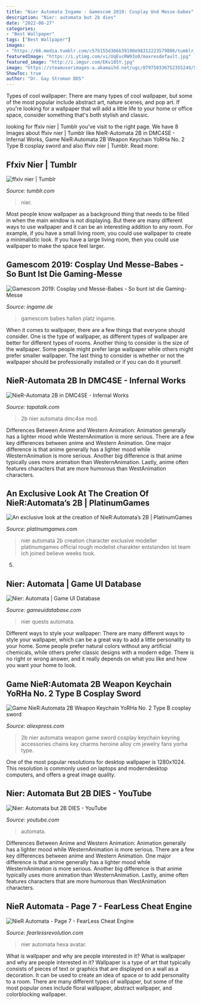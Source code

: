 ```yaml
---
title: "Nier Automata Ingame : Gamescom 2019: Cosplay Und Messe-babes"
description: "Nier: automata but 2b dies"
date: "2022-08-27"
categories:
- "Best Wallpaper"
tags: ["Best Wallpaper"]
images:
- "https://66.media.tumblr.com/c57b155d366b39190e98312223579808/tumblr_p8soilL4wv1vm0nmio3_500.png"
featuredImage: "https://i.ytimg.com/vi/UqEvcRW93o0/maxresdefault.jpg"
featured_image: "http://i.imgur.com/EKv185Y.jpg"
image: "https://steamuserimages-a.akamaihd.net/ugc/879750336752355249/5C5DF35ED3C01FE901CAFA03478856EABFA60AF9/"
ShowToc: true
author: "Dr. Gay Stroman DDS"
---
```



Types of cool wallpaper:
There are many types of cool wallpaper, but some of the most popular include abstract art, nature scenes, and pop art. If you're looking for a wallpaper that will add a little life to your home or office space, consider something that's both stylish and classic.

	

		
looking for ffxiv nier | Tumblr you've visit to the right page. We have 8 Images about ffxiv nier | Tumblr like NieR-Automata 2B in DMC4SE - Infernal Works, Game NieR:Automata 2B Weapon Keychain YoRHa No. 2 Type B cosplay sword and also ffxiv nier | Tumblr. Read more:
		
    
## Ffxiv Nier | Tumblr

<img loading=lazy src="https://66.media.tumblr.com/c57b155d366b39190e98312223579808/tumblr_p8soilL4wv1vm0nmio3_500.png" onerror="this.onerror=null;this.src='https://tse1.mm.bing.net/th?id=OIP.2sKfBjG5CgHZIvH57SLnrQHaEP&amp;pid=15.1';" alt="ffxiv nier | Tumblr">

_Source: tumblr.com_

>nier. 

	

Most people know wallpaper as a background thing that needs to be filled in when the main window is not displaying. But there are many different ways to use wallpaper and it can be an interesting addition to any room. For example, if you have a small living room, you could use wallpaper to create a minimalistic look. If you have a large living room, then you could use wallpaper to make the space feel larger.

    
## Gamescom 2019: Cosplay Und Messe-Babes - So Bunt Ist Die Gaming-Messe

<img loading=lazy src="https://www.ingame.de/bilder/2019/08/20/12929204/756425556-gamescom-2019-cosplay-wf9.jpg" onerror="this.onerror=null;this.src='https://tse4.mm.bing.net/th?id=OIP.2RKXSC8UBaX0wVnrDJe_eQHaEK&amp;pid=15.1';" alt="Gamescom 2019: Cosplay und Messe-Babes - So bunt ist die Gaming-Messe">

_Source: ingame.de_

>gamescom babes hallen platz ingame. 

	

When it comes to wallpaper, there are a few things that everyone should consider. One is the type of wallpaper, as different types of wallpaper are better for different types of rooms. Another thing to consider is the size of the wallpaper. Some people might prefer large wallpaper while others might prefer smaller wallpaper. The last thing to consider is whether or not the wallpaper should be professionally installed or if you can do it yourself.

    
## NieR-Automata 2B In DMC4SE - Infernal Works

<img loading=lazy src="https://steamuserimages-a.akamaihd.net/ugc/879750336752355249/5C5DF35ED3C01FE901CAFA03478856EABFA60AF9/" onerror="this.onerror=null;this.src='https://tse4.mm.bing.net/th?id=OIP.pPQkQyXsW0wroB6QXQsmwAHaEK&amp;pid=15.1';" alt="NieR-Automata 2B in DMC4SE - Infernal Works">

_Source: tapatalk.com_

>2b nier automata dmc4se mod. 

	

Differences Between Anime and Western Animation: Animation generally has a lighter mood while WesternAnimation is more serious.
There are a few key differences between anime and Western Animation. One major difference is that anime generally has a lighter mood while WesternAnimation is more serious. Another big difference is that anime typically uses more animation than WesternAnimation. Lastly, anime often features characters that are more humorous than WestAnimation characters.

    
## An Exclusive Look At The Creation Of NieR:Automata’s 2B | PlatinumGames

<img loading=lazy src="https://www.platinumgames.com/official-blog/wp-content/uploads/sites/2/2017/05/NIER_BLOG_DEV_A_20170517_04_SMALL_640x789.jpg" onerror="this.onerror=null;this.src='https://tse1.mm.bing.net/th?id=OIP.zAm2kg10hhybmBRcir19DwHaJI&amp;pid=15.1';" alt="An exclusive look at the creation of NieR:Automata’s 2B | PlatinumGames">

_Source: platinumgames.com_

>nier automata 2b creation character exclusive modeller platinumgames official rough modelist charakter entstanden ist team ich joined believe weeks took. 

	

5.

    
## Nier: Automata | Game UI Database

<img loading=lazy src="https://www.gameuidatabase.com/uploads/Nier-Automata06132020-045310-35643.jpg" onerror="this.onerror=null;this.src='https://tse4.mm.bing.net/th?id=OIP.-ZLk8O8Vy9V9xDDXI7pYxAHaEK&amp;pid=15.1';" alt="Nier: Automata | Game UI Database">

_Source: gameuidatabase.com_

>nier quests automata. 

	

Different ways to style your wallpaper:
There are many different ways to style your wallpaper, which can be a great way to add a little personality to your home. Some people prefer natural colors without any artificial chemicals, while others prefer classic designs with a modern edge. There is no right or wrong answer, and it really depends on what you like and how you want your home to look.

    
## Game NieR:Automata 2B Weapon Keychain YoRHa No. 2 Type B Cosplay Sword

<img loading=lazy src="https://ae01.alicdn.com/kf/HTB1.szYQVXXXXbdapXXq6xXFXXXw/Game-NieR-Automata-2B-Weapon-Keychain-YoRHa-No-2-Type-B-cosplay-sword-model-keyring-for.jpg" onerror="this.onerror=null;this.src='https://tse3.mm.bing.net/th?id=OIP.M2Z8t99mRg8x4IPzdHWXSQHaHa&amp;pid=15.1';" alt="Game NieR:Automata 2B Weapon Keychain YoRHa No. 2 Type B cosplay sword">

_Source: aliexpress.com_

>2b nier automata weapon game sword cosplay keychain keyring accessories chains key charms heroine alloy cm jewelry fans yorha type. 

	

One of the most popular resolutions for desktop wallpaper is 1280x1024. This resolution is commonly used on laptops and moderndesktop computers, and offers a great image quality.

    
## Nier: Automata But 2B DIES - YouTube

<img loading=lazy src="https://i.ytimg.com/vi/UqEvcRW93o0/maxresdefault.jpg" onerror="this.onerror=null;this.src='https://tse2.mm.bing.net/th?id=OIP.M8_0RgGqCW6k-sS0FRZV-QHaEK&amp;pid=15.1';" alt="Nier: Automata but 2B DIES - YouTube">

_Source: youtube.com_

>automata. 

	

Differences Between Anime and Western Animation: Animation generally has a lighter mood while WesternAnimation is more serious.
There are a few key differences between anime and Western Animation. One major difference is that anime generally has a lighter mood while WesternAnimation is more serious. Another big difference is that anime typically uses more animation than WesternAnimation. Lastly, anime often features characters that are more humorous than WestAnimation characters.

    
## NieR Automata - Page 7 - FearLess Cheat Engine

<img loading=lazy src="http://i.imgur.com/EKv185Y.jpg" onerror="this.onerror=null;this.src='https://tse3.mm.bing.net/th?id=OIP.7Fx_CNgHiYoYmba7VZGkmwAAAA&amp;pid=15.1';" alt="NieR Automata - Page 7 - FearLess Cheat Engine">

_Source: fearlessrevolution.com_

>nier automata hexa avatar. 

	

What is wallpaper and why are people interested in it?
What is wallpaper and why are people interested in it?
Wallpaper is a type of art that typically consists of pieces of text or graphics that are displayed on a wall as a decoration. It can be used to create an idea of space or to add personality to a room. There are many different types of wallpaper, but some of the most popular ones include floral wallpaper, abstract wallpaper, and colorblocking wallpaper.

